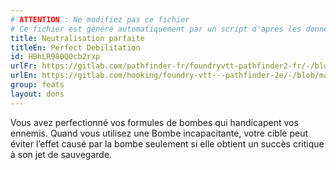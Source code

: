 ```yaml
---
# ATTENTION : Ne modifiez pas ce fichier
# Ce fichier est généré automatiquement par un script d'après les données du module Foundry VTT officiel et de sa traduction
title: Neutralisation parfaite
titleEn: Perfect Debilitation
id: HBhLR980Q0cb2rxp
urlFr: https://gitlab.com/pathfinder-fr/foundryvtt-pathfinder2-fr/-/blob/master/data/feats/HBhLR980Q0cb2rxp.htm
urlEn: https://gitlab.com/hooking/foundry-vtt---pathfinder-2e/-/blob/master/packs/data/feats.db/perfect-debilitation.json
group: feats
layout: dons
---
```

Vous avez perfectionné vos formules de bombes qui handicapent vos ennemis. Quand vous utilisez une Bombe incapacitante, votre cible peut éviter l’effet causé par la bombe seulement si elle obtient un succès critique à son jet de sauvegarde.


